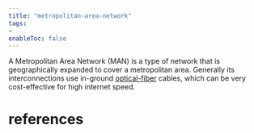 ```yaml
---
title: "metropolitan-area-network"
tags:
- 
enableToc: false
---
```


A Metropolitan Area Network (MAN) is a type of network that is geographically expanded to cover a metropolitan area. Generally its interconnections use in-ground [optical-fiber](notes/optical-fiber.md) cables, which can be very cost-effective for high internet speed.

# references

